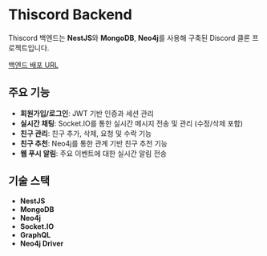 # Thiscord Backend

Thiscord 백엔드는 **NestJS**와 **MongoDB**, **Neo4j**를 사용해 구축된 Discord 클론 프로젝트입니다.

[백엔드 배포 URL](https://port-0-thiscord-back-m0xpf1pz413d2eec.sel4.cloudtype.app/)

## 주요 기능

- **회원가입/로그인**: JWT 기반 인증과 세션 관리
- **실시간 채팅**: Socket.IO를 통한 실시간 메시지 전송 및 관리 (수정/삭제 포함)
- **친구 관리**: 친구 추가, 삭제, 요청 및 수락 기능
- **친구 추천**: Neo4j를 통한 관계 기반 친구 추천 기능
- **웹 푸시 알림**: 주요 이벤트에 대한 실시간 알림 전송

## 기술 스택

- **NestJS**
- **MongoDB**
- **Neo4j**
- **Socket.IO**
- **GraphQL**
- **Neo4j Driver**
